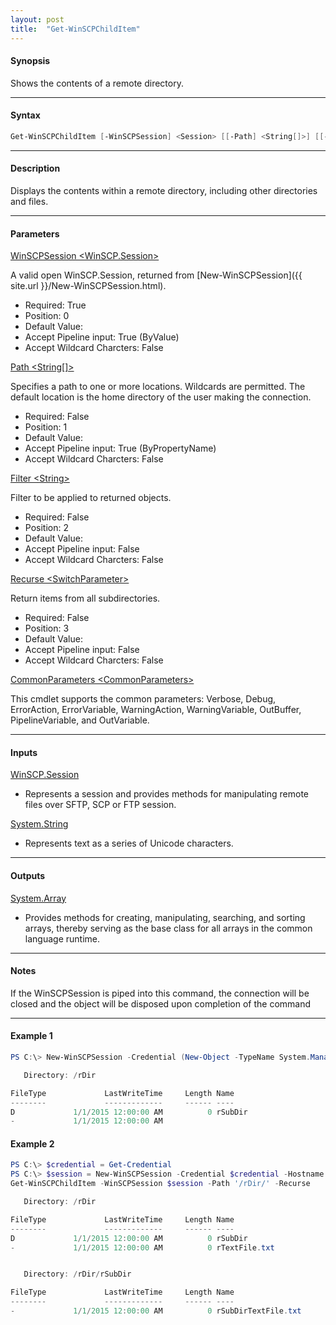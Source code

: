 ```yaml
---
layout: post
title:  "Get-WinSCPChildItem"
---
```


#### **Synopsis**

Shows the contents of a remote directory.

---

#### **Syntax**

```powershell
Get-WinSCPChildItem [-WinSCPSession] <Session> [[-Path] <String[]>] [[-Filter] <String>] [-Recurse] [<CommonParameters>]
```

---

#### **Description**

Displays the contents within a remote directory, including other directories and files.

---

#### **Parameters**

[WinSCPSession \<WinSCP.Session\>](http://winscp.net/eng/docs/library_session)

A valid open WinSCP.Session, returned from [New-WinSCPSession]({{ site.url }}/New-WinSCPSession.html).

* Required: True
* Position: 0
* Default Value:
* Accept Pipeline input: True (ByValue)
* Accept Wildcard Charcters: False

[Path \<String\[\]\>](http://winscp.net/eng/docs/library_session_getfileinfo)

Specifies a path to one or more locations. Wildcards are permitted. The default location is the home directory of the user making the connection.

* Required: False
* Position: 1
* Default Value:
* Accept Pipeline input: True (ByPropertyName)
* Accept Wildcard Charcters: False

[Filter \<String\>](http://winscp.net/eng/docs/operation_mask)

Filter to be applied to returned objects.

* Required: False
* Position: 2
* Default Value:
* Accept Pipeline input: False
* Accept Wildcard Charcters: False

[Recurse \<SwitchParameter\>](https://msdn.microsoft.com/en-us/library/system.management.automation.switchparameter(v=vs.85).aspx)

Return items from all subdirectories.

* Required: False
* Position: 3
* Default Value:
* Accept Pipeline input: False
* Accept Wildcard Charcters: False

[CommonParameters \<CommonParameters\>](http://go.microsoft.com/fwlink/?LinkID=113216)

This cmdlet supports the common parameters: Verbose, Debug, ErrorAction, ErrorVariable, WarningAction, WarningVariable, OutBuffer, PipelineVariable, and OutVariable.

---

#### **Inputs**

[WinSCP.Session](http://winscp.net/eng/docs/library_session)

* Represents a session and provides methods for manipulating remote files over SFTP, SCP or FTP session.

[System.String](https://msdn.microsoft.com/en-us/library/system.string(v=vs.110).aspx)

* Represents text as a series of Unicode characters.

---

#### **Outputs**

[System.Array](https://msdn.microsoft.com/en-us/library/system.array(v=vs.110).aspx)

* Provides methods for creating, manipulating, searching, and sorting arrays, thereby serving as the base class for all arrays in the common language runtime.

---

#### **Notes**

If the WinSCPSession is piped into this command, the connection will be closed and the object will be disposed upon completion of the command

---

#### **Example 1**

```powershell
PS C:\> New-WinSCPSession -Credential (New-Object -TypeName System.Managemnet.Automation.PSCredential -ArgumentList $env:USERNAME, (New-Object -TypeName System.Security.SecureString)) -HostName $env:COMPUTERNAME -Protocol Ftp | Get-WinSCPChildItem -Path '/rDir/'

   Directory: /rDir

FileType             LastWriteTime     Length Name
--------             -------------     ------ ----
D             1/1/2015 12:00:00 AM          0 rSubDir
-             1/1/2015 12:00:00 AM       
```

#### **Example 2**

```powershell
PS C:\> $credential = Get-Credential
PS C:\> $session = New-WinSCPSession -Credential $credential -Hostname 'myftphost.org' -SshHostKeyFingerprint 'ssh-rsa 1024 xx:xx:xx:xx:xx:xx:xx:xx:xx:xx:xx:xx:xx:xx:xx:xx'
Get-WinSCPChildItem -WinSCPSession $session -Path '/rDir/' -Recurse

   Directory: /rDir

FileType             LastWriteTime     Length Name
--------             -------------     ------ ----
D             1/1/2015 12:00:00 AM          0 rSubDir
-             1/1/2015 12:00:00 AM          0 rTextFile.txt


   Directory: /rDir/rSubDir

FileType             LastWriteTime     Length Name
--------             -------------     ------ ----
-             1/1/2015 12:00:00 AM          0 rSubDirTextFile.txt
```
